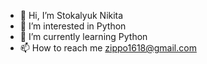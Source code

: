 - 👋 Hi, I’m Stokalyuk Nikita
- 👀 I’m interested in Python
- 🌱 I’m currently learning Python
- 📫 How to reach me zippo1618@gmail.com

<!---
zippo761/zippo761 is a ✨ special ✨ repository because its `README.md` (this file) appears on your GitHub profile.
You can click the Preview link to take a look at your changes.
--->
